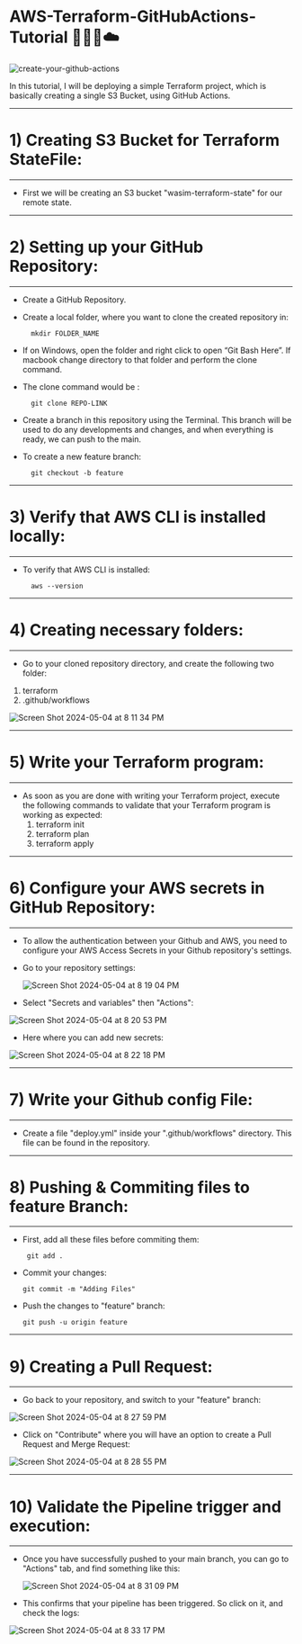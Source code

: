 # AWS-Terraform-GitHubActions-Tutorial 👨‍💻🚀☁️

![create-your-github-actions](https://github.com/WaseemCloud/AWS-Terraform-GitHubActions-Tutorial/assets/157589909/42133ea0-916d-4a3a-a7e9-eda9bba76fe4)

In this tutorial, I will be deploying a simple Terraform project, which is basically creating a single S3 Bucket, using GitHub Actions.

--------------------------------------------------
# 1) Creating S3 Bucket for Terraform StateFile:
--------------------------------------------------
- First we will be creating an S3 bucket "wasim-terraform-state" for our remote state.


--------------------------------------------------
# 2) Setting up your GitHub Repository:
--------------------------------------------------
- Create a GitHub Repository.
   
- Create a local folder, where you want to clone the created repository in:

        mkdir FOLDER_NAME            
  
  
-  If on Windows, open the folder and right click to open “Git Bash Here”. If macbook change directory to that folder and perform the clone command.

- The clone command would be :
  
        git clone REPO-LINK  

- Create a branch in this repository using the Terminal. This branch will be used to do
any developments and changes, and when everything is ready, we can push to the
main.

- To create a new feature branch:

        git checkout -b feature  

--------------------------------------------------
# 3) Verify that AWS CLI is installed locally:
--------------------------------------------------

- To verify that AWS CLI is installed:

        aws --version

--------------------------------------------------
# 4) Creating necessary folders:
--------------------------------------------------

- Go to your cloned repository directory, and create the following two folder:
1) terraform
2) .github/workflows
   
 ![Screen Shot 2024-05-04 at 8 11 34 PM](https://github.com/WaseemCloud/AWS-Terraform-GitHubActions-Tutorial/assets/157589909/f6e05a8d-3564-4193-bde3-55bf58272f4a)


--------------------------------------------------
# 5) Write your Terraform program:
--------------------------------------------------

- As soon as you are done with writing your Terraform project, execute the following commands to validate that your Terraform program is working as expected:
  1) terraform init
  2) terraform plan
  3) terraform apply

--------------------------------------------------
# 6) Configure your AWS secrets in GitHub Repository:
--------------------------------------------------

- To allow the authentication between your Github and AWS, you need to configure your AWS Access Secrets in your Github repository's settings.

- Go to your repository settings:
  
  ![Screen Shot 2024-05-04 at 8 19 04 PM](https://github.com/WaseemCloud/AWS-Terraform-GitHubActions-Tutorial/assets/157589909/403e55a2-4741-4614-8663-ff11ff24bbd8)

- Select "Secrets and variables" then "Actions":

![Screen Shot 2024-05-04 at 8 20 53 PM](https://github.com/WaseemCloud/AWS-Terraform-GitHubActions-Tutorial/assets/157589909/4ca73b98-93d5-4239-8749-5f4b0eaf80e7)

- Here where you can add new secrets:
  
![Screen Shot 2024-05-04 at 8 22 18 PM](https://github.com/WaseemCloud/AWS-Terraform-GitHubActions-Tutorial/assets/157589909/1adedf8f-af3e-491f-88ab-5f8872bfb4d0)

--------------------------------------------------
# 7) Write your Github config File:
--------------------------------------------------

- Create a file "deploy.yml" inside your ".github/workflows" directory. This file can be found in the repository.


--------------------------------------------------
# 8) Pushing & Commiting files to feature Branch:
--------------------------------------------------

- First, add all these files before commiting them:

       git add .

- Commit your changes:

      git commit -m "Adding Files"

- Push the changes to "feature" branch:

      git push -u origin feature

--------------------------------------------------
# 9) Creating a Pull Request:
--------------------------------------------------

- Go back to your repository, and switch to your "feature" branch:
  
![Screen Shot 2024-05-04 at 8 27 59 PM](https://github.com/WaseemCloud/AWS-Terraform-GitHubActions-Tutorial/assets/157589909/d095871f-b3a3-47f3-afab-7d7fb0b0455b)

- Click on "Contribute" where you will have an option to create a Pull Request and Merge Request:
  
![Screen Shot 2024-05-04 at 8 28 55 PM](https://github.com/WaseemCloud/AWS-Terraform-GitHubActions-Tutorial/assets/157589909/f6be71a5-16b3-4f03-a292-a0d72a6fe7f7)

--------------------------------------------------
# 10) Validate the Pipeline trigger and execution:
--------------------------------------------------

- Once you have successfully pushed to your main branch, you can go to "Actions" tab, and find something like this:
  
  ![Screen Shot 2024-05-04 at 8 31 09 PM](https://github.com/WaseemCloud/AWS-Terraform-GitHubActions-Tutorial/assets/157589909/849be9e3-bbc0-43ae-9983-7e908dba1a0f)

- This confirms that your pipeline has been triggered. So click on it, and check the logs:
  
![Screen Shot 2024-05-04 at 8 33 17 PM](https://github.com/WaseemCloud/AWS-Terraform-GitHubActions-Tutorial/assets/157589909/2b053d4e-716f-42a1-aeda-b2f232bc2999)

